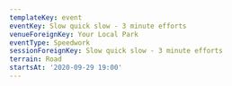 ```yaml
---
templateKey: event
eventKey: Slow quick slow - 3 minute efforts
venueForeignKey: Your Local Park
eventType: Speedwork
sessionForeignKey: Slow quick slow - 3 minute efforts
terrain: Road
startsAt: '2020-09-29 19:00'
---
```

